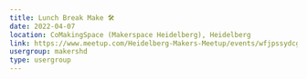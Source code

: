 ```yaml
---
title: Lunch Break Make 🛠️
date: 2022-04-07
location: CoMakingSpace (Makerspace Heidelberg), Heidelberg
link: https://www.meetup.com/Heidelberg-Makers-Meetup/events/wfjpssydcgbkb/
usergroup: makershd
type: usergroup
---
```

